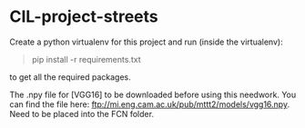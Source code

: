 # CIL-project-streets

Create a python virtualenv for this project and run (inside the virtualenv):

> pip install -r requirements.txt

to get all the required packages.

The .npy file for [VGG16] to be downloaded before using this needwork. You can find the file here: ftp://mi.eng.cam.ac.uk/pub/mttt2/models/vgg16.npy. Need to be placed into the FCN folder.